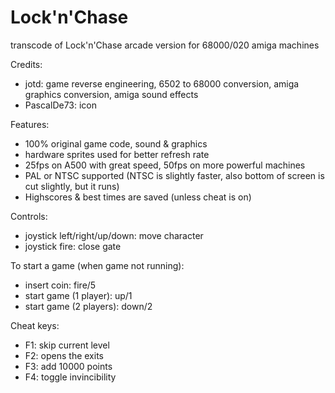 # Lock'n'Chase
transcode of Lock'n'Chase arcade version for 68000/020 amiga machines

Credits:

- jotd: game reverse engineering, 6502 to 68000 conversion, 
        amiga graphics conversion, amiga sound effects
- PascalDe73: icon

Features:

- 100% original game code, sound & graphics
- hardware sprites used for better refresh rate
- 25fps on A500 with great speed, 50fps on more powerful machines
- PAL or NTSC supported (NTSC is slightly faster, also bottom of screen
  is cut slightly, but it runs)
- Highscores & best times are saved (unless cheat is on)

Controls:

- joystick left/right/up/down: move character
- joystick fire: close gate

To start a game (when game not running):

- insert coin: fire/5
- start game (1 player): up/1
- start game (2 players): down/2

Cheat keys:
- F1: skip current level
- F2: opens the exits
- F3: add 10000 points
- F4: toggle invincibility